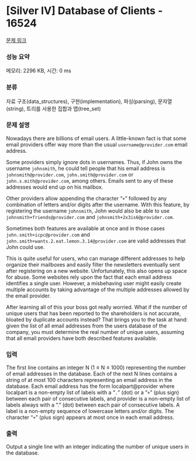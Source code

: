 # [Silver IV] Database of Clients - 16524 

[문제 링크](https://www.acmicpc.net/problem/16524) 

### 성능 요약

메모리: 2296 KB, 시간: 0 ms

### 분류

자료 구조(data_structures), 구현(implementation), 파싱(parsing), 문자열(string), 트리를 사용한 집합과 맵(tree_set)

### 문제 설명

<p>Nowadays there are billions of email users. A little-known fact is that some email providers offer way more than the usual <code>username@provider.com</code> email address.</p>

<p>Some providers simply ignore dots in usernames. Thus, if John owns the username <code>johnsmith</code>, he could tell people that his email address is <code>johnsmith@provider.com</code>, <code>john.smith@provider.com</code> or <code>john.s.mith@provider.com</code>, among others. Emails sent to any of these addresses would end up on his mailbox.</p>

<p>Other providers allow appending the character “<code>+</code>” followed by any combination of letters and/or digits after the username. With this feature, by registering the username <code>johnsmith</code>, John would also be able to use <code>johnsmith+friends@provider.com</code> and <code>johnsmith+2x3is6@provider.com</code>.</p>

<p>Sometimes both features are available at once and in those cases <code>john.smith+icpc@provider.com</code> and <code>john.smith+wants.2.eat.lemon.3.14@provider.com</code> are valid addresses that John could use.</p>

<p>This is quite useful for users, who can manage different addresses to help organize their mailboxes and easily filter the newsletters eventually sent after registering on a new website. Unfortunately, this also opens up space for abuse. Some websites rely upon the fact that each email address identifies a single user. However, a misbehaving user might easily create multiple accounts by taking advantage of the multiple addresses allowed by the email provider.</p>

<p>After learning all of this your boss got really worried. What if the number of unique users that has been reported to the shareholders is not accurate, bloated by duplicate accounts instead? That brings you to the task at hand: given the list of all email addresses from the users database of the company, you must determine the real number of unique users, assuming that all email providers have both described features available.</p>

### 입력 

 <p>The first line contains an integer N (1 ≤ N ≤ 1000) representing the number of email addresses in the database. Each of the next N lines contains a string of at most 100 characters representing an email address in the database. Each email address has the form localpart@provider where localpart is a non-empty list of labels with a “<code>.</code>” (dot) or a “<code>+</code>” (plus sign) between each pair of consecutive labels, and provider is a non-empty list of labels always with a “.” (dot) between each pair of consecutive labels. A label is a non-empty sequence of lowercase letters and/or digits. The character “<code>+</code>” (plus sign) appears at most once in each email address.</p>

### 출력 

 <p>Output a single line with an integer indicating the number of unique users in the database.</p>

